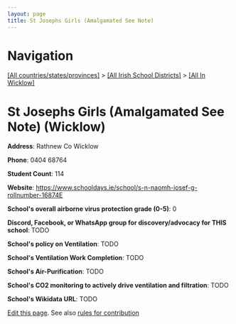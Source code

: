 ```yaml
---
layout: page
title: St Josephs Girls (Amalgamated See Note)
---
```

# Navigation

[[All countries/states/provinces]](../../..) > [[All Irish School Districts]](../..) > [[All In Wicklow]](..)

# St Josephs Girls (Amalgamated See Note) (Wicklow)

**Address**: Rathnew Co Wicklow

**Phone**: 0404 68764

**Student Count**: 114

**Website**: <https://www.schooldays.ie/school/s-n-naomh-iosef-g-rollnumber-16874E>

**School's overall airborne virus protection grade (0-5)**: 0

**Discord, Facebook, or WhatsApp group for discovery/advocacy for THIS school**: TODO

**School's policy on Ventilation**: TODO

**School's Ventilation Work Completion**: TODO

**School's Air-Purification**: TODO

**School's CO2 monitoring to actively drive ventilation and filtration**: TODO

**School's Wikidata URL**: TODO


[Edit this page](https://github.com/ventilate-schools/Ireland/edit/main/./Wicklow/St_Josephs_Girls_(Amalgamated_See_Note).md). See also [rules for contribution](../../../contribution-rules/)